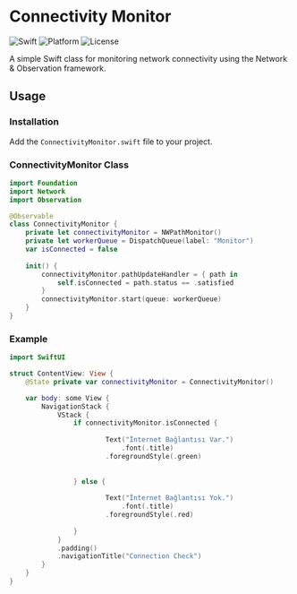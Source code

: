# Connectivity Monitor

![Swift](https://img.shields.io/badge/Swift-5.9-orange.svg)
![Platform](https://img.shields.io/badge/Platform-iOS%20%7C%20macOS-lightgrey.svg)
![License](https://img.shields.io/badge/License-MIT-blue.svg)

A simple Swift class for monitoring network connectivity using the Network & Observation framework.

## Usage

### Installation

Add the `ConnectivityMonitor.swift` file to your project.

### ConnectivityMonitor Class

```swift
import Foundation
import Network
import Observation

@Observable
class ConnectivityMonitor {
    private let connectivityMonitor = NWPathMonitor()
    private let workerQueue = DispatchQueue(label: "Monitor")
    var isConnected = false
    
    init() {
        connectivityMonitor.pathUpdateHandler = { path in
            self.isConnected = path.status == .satisfied
        }
        connectivityMonitor.start(queue: workerQueue)
    }
}
```

### Example

```swift
import SwiftUI

struct ContentView: View {
    @State private var connectivityMonitor = ConnectivityMonitor()

    var body: some View {
        NavigationStack {
            VStack {
                if connectivityMonitor.isConnected {
               
                        Text("İnternet Bağlantısı Var.")
                            .font(.title)
                        .foregroundStyle(.green)
                    
                    
                } else {
                  
                        Text("İnternet Bağlantısı Yok.")
                            .font(.title)
                        .foregroundStyle(.red)
                    
                }     
            }
            .padding()
            .navigationTitle("Connection Check")
        }
    }
}
```
